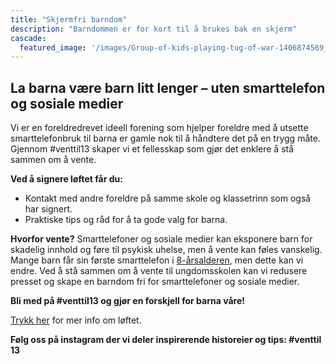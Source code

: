 ```yaml
---
title: "Skjermfri barndom"
description: "Barndommen er for kort til å brukes bak en skjerm"
cascade:
  featured_image: '/images/Group-of-kids-playing-tug-of-war-1406874569_8659x5773.jpeg'
---
```

## La barna være barn litt lenger – uten smarttelefon og sosiale medier
Vi er en foreldredrevet ideell forening som hjelper foreldre med å utsette smarttelefonbruk til barna er gamle nok til å håndtere det på en trygg måte. Gjennom #venttil13 skaper vi et fellesskap som gjør det enklere å stå sammen om å vente.

**Ved å signere løftet får du:**
- Kontakt med andre foreldre på samme skole og klassetrinn som også har signert. 
- Praktiske tips og råd for å ta gode valg for barna.

**Hvorfor vente?**
Smarttelefoner og sosiale medier kan eksponere barn for skadelig innhold og føre til psykisk uhelse, men å vente kan føles vanskelig. Mange barn får sin første smarttelefon i [8-årsalderen](https://www.medietilsynet.no/fakta/rapporter/barn-og-medier/barn-medievaner-2024/), men dette kan vi endre. Ved å stå sammen om å vente til ungdomsskolen kan vi redusere presset og skape en barndom fri for smarttelefoner og sosiale medier.

**Bli med på #venttil13 og gjør en forskjell for barna våre!**

[Trykk her](/pledge) for mer info om løftet.

**Følg oss på instagram der vi deler inspirerende historeier og tips: #venttil 13**
